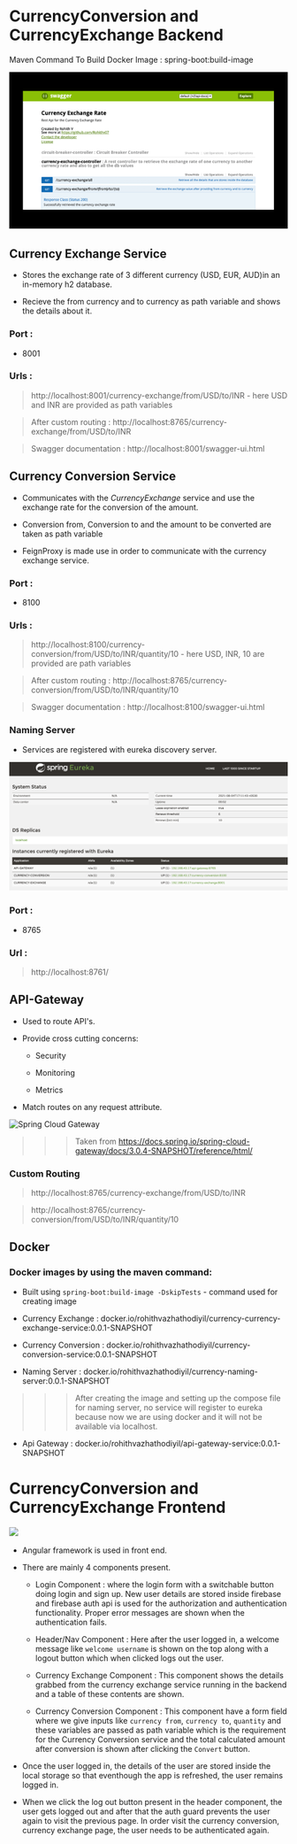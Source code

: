 # CurrencyConversion and CurrencyExchange Backend

Maven Command To Build Docker Image : spring-boot:build-image

![](https://github.com/Rohithv07/CurrencyExchangeCurrencyConversion/blob/main/images/ApiDocumentation.gif)

## Currency Exchange Service

* Stores the exchange rate of 3 different currency (USD, EUR, AUD)in an in-memory h2 database.

* Recieve the from currency and to currency as path variable and shows the details about it.

### Port :

* 8001

### Urls : 

> http://localhost:8001/currency-exchange/from/USD/to/INR - here USD and INR are provided as path variables

> After custom routing : http://localhost:8765/currency-exchange/from/USD/to/INR

> Swagger documentation : http://localhost:8001/swagger-ui.html


## Currency Conversion Service

* Communicates with the *CurrencyExchange* service and use the exchange rate for the conversion of the amount.

* Conversion from, Conversion to and the amount to be converted are taken as path variable

* FeignProxy is made use in order to communicate with the currency exchange service.

### Port :

* 8100

### Urls :

> http://localhost:8100/currency-conversion/from/USD/to/INR/quantity/10 - here USD, INR, 10 are provided are path variables

> After custom routing : http://localhost:8765/currency-conversion/from/USD/to/INR/quantity/10

> Swagger documentation : http://localhost:8100/swagger-ui.html


### Naming Server

* Services are registered with eureka discovery server.

![Eureka Discovery Server](https://github.com/Rohithv07/CurrencyExchangeCurrencyConversion/blob/main/images/Screenshot%202021-08-04%20at%205.12.09%20PM.png)

### Port :

* 8765

### Url :

> http://localhost:8761/

## API-Gateway

* Used to route API's.

* Provide cross cutting concerns:

	* Security

	* Monitoring

	* Metrics

* Match routes on any request attribute.

![Spring Cloud Gateway](https://docs.spring.io/spring-cloud-gateway/docs/3.0.4-SNAPSHOT/reference/html/images/spring_cloud_gateway_diagram.png)

>>> Taken from https://docs.spring.io/spring-cloud-gateway/docs/3.0.4-SNAPSHOT/reference/html/

### Custom Routing

> http://localhost:8765/currency-exchange/from/USD/to/INR

> http://localhost:8765/currency-conversion/from/USD/to/INR/quantity/10

## Docker

### Docker images by using the maven command:

* Built using `spring-boot:build-image -DskipTests` - command used for creating image

* Currency Exchange : docker.io/rohithvazhathodiyil/currency-currency-exchange-service:0.0.1-SNAPSHOT

* Currency Conversion : docker.io/rohithvazhathodiyil/currency-conversion-service:0.0.1-SNAPSHOT

* Naming Server : docker.io/rohithvazhathodiyil/currency-naming-server:0.0.1-SNAPSHOT
>>> After creating the image and setting up the compose file for naming server, no service will register to eureka because now we are using docker and it will not be available via localhost.

* Api Gateway : docker.io/rohithvazhathodiyil/api-gateway-service:0.0.1-SNAPSHOT


# CurrencyConversion and CurrencyExchange Frontend

![](https://github.com/Rohithv07/CurrencyExchangeCurrencyConversion/blob/main/images/Frontend.gif)

* Angular framework is used in front end.

* There are mainly 4 components present.

	* Login Component : where the login form with a switchable button doing login and sign up. New user details are stored inside firebase and firebase auth api is used for the authorization and authentication functionality. Proper error messages are shown when the authentication fails.

	* Header/Nav Component : Here after the user logged in, a welcome message like `welcome username` is shown on the top along with a logout button which when clicked logs out the user.

	* Currency Exchange Component : This component shows the details grabbed from the currency exchange service running in the backend and a table of these contents are shown.

	* Currency Conversion Component : This component have a form field where we give inputs like `currency from`, `currency to`, `quantity` and these variables are passed as path variable which is the requirement for the Currency Conversion service and the total calculated amount after conversion is shown after clicking the `Convert` button.

* Once the user logged in, the details of the user are stored inside the local storage so that eventhough the app is refreshed, the user remains logged in.

* When we click the log out button present in the header component, the user gets logged out and after that the auth guard prevents the user again to visit the previous page. In order visit the currency conversion, currency exchange page, the user needs to be authenticated again.





